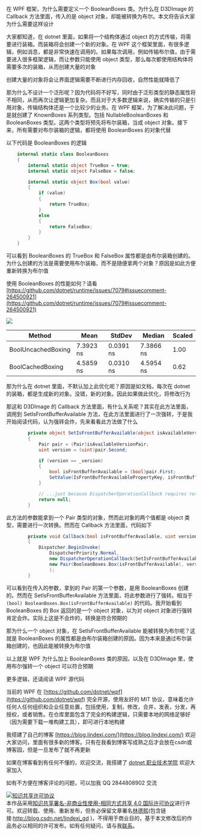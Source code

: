 
在 WPF 框架，为什么需要定义一个 BooleanBoxes 类。为什么在 D3DImage 的 Callback 方法里面，传入的是 object 对象，却能被转换为布尔。本文将告诉大家为什么需要这样设计

<!--more-->


<!-- CreateTime:2022/3/14 19:41:51 -->

<!-- 发布 -->
<!-- 博客 -->

大家都知道，在 dotnet 里面，如果将一个结构体通过 object 的方式传输，将需要进行装箱。而装箱将会创建一个新的对象。在 WPF 这个框架里面，有很多逻辑，例如消息，都是非常快速在调用的。如果每次调用，例如传输布尔值，由于需要进入很多框架逻辑，而让参数只能使用 object 类型，那么每次都使用结构体将需要多次的装箱，从而创建大量的对象

创建大量的对象将会让界面逻辑需要不断进行内存回收，自然性能就降低了

那为什么不设计一个泛形呢？因为代码将不好写，同时由于泛形类型的静态属性将不相同，从而再次让逻辑更加复杂。而且对于大多数逻辑来说，确实传输的只是引用对象，传输结构体还是一个比较少的业务。在 WPF 框架，为了解决此问题，于是就创建了 KnownBoxes 系列类型。包括 NullableBooleanBoxes 和 BooleanBoxes 类型。这两个类型将预先将布尔装箱，当成 object 对象。接下来，所有需要对布尔装箱的逻辑，都将使用 BooleanBoxes 的对象代替

以下代码是 BooleanBoxes 的逻辑

```csharp
    internal static class BooleanBoxes
    {
        internal static object TrueBox = true;
        internal static object FalseBox = false;

        internal static object Box(bool value)
        {
            if (value)
            {
                return TrueBox;
            }
            else
            {
                return FalseBox;
            }
        }
    }
```

可以看到 BooleanBoxes 的 TrueBox 和 FalseBox 属性都是由布尔装箱创建的。为什么创建的方法是需要使用布尔装箱，而不是随便拿两个对象？原因是如此方便重新转换为布尔值

使用 BooleanBoxes 的性能如何？请看 [https://github.com/dotnet/runtime/issues/7079#issuecomment-264500921](https://github.com/dotnet/runtime/issues/7079#issuecomment-264500921)

<!-- ![](image/dotnet 读 WPF 源代码笔记 为什么加上 BooleanBoxes 类/dotnet 读 WPF 源代码笔记 为什么加上 BooleanBoxes 类0.png) -->

![](http://image.acmx.xyz/lindexi%2F2022315856539039.jpg)

|                  Method |      Mean |    StdDev |    Median | Scaled |
|------------------------ |---------- |---------- |---------- |------- |
|      BoolUncachedBoxing |     7.3923 ns |      0.0391 ns |      7.3866 ns |   1.00 |
|        BoolCachedBoxing |     4.5859 ns |      0.0310 ns |      4.5954 ns |   0.62 |

那为什么在 dotnet 里面，不默认加上此优化呢？原因是如文档，每次在 dotnet 的装箱，都是生成新的对象。没错，新的对象。因此如果做此优化，将修改行为

那这和 D3DImage 的 Callback 方法里面，有什么关系呢？其实在此方法里面，调用到 SetIsFrontBufferAvailable 方法，在此方法里面进行了一次强转，于是我开始阅读代码，认为强转会炸，先来看看此方法做了什么

```csharp
        private object SetIsFrontBufferAvailable(object isAvailableVersionPair)
        {
            Pair pair = (Pair)isAvailableVersionPair;
            uint version = (uint)pair.Second;

            if (version == _version)
            {
                bool isFrontBufferAvailable = (bool)pair.First;
                SetValue(IsFrontBufferAvailablePropertyKey, isFrontBufferAvailable);
            }

            // ...just because DispatcherOperationCallback requires returning an object
            return null;
        }
```

此方法的参数能拿到一个 Pair 类型的对象，然而此对象的两个值都是 object 类型，需要进行一次转换。然而在 Callback 方法里面，代码如下

```csharp
        private void Callback(bool isFrontBufferAvailable, uint version)
        {
            Dispatcher.BeginInvoke(
                DispatcherPriority.Normal,
                new DispatcherOperationCallback(SetIsFrontBufferAvailable),
                new Pair(BooleanBoxes.Box(isFrontBufferAvailable), version)
                );
        }
```

可以看到在传入的参数，拿到的 Pair 的第一个参数，是用 BooleanBoxes 创建的。然而在 SetIsFrontBufferAvailable 方法里面，将此参数进行了强转。相当于 `(bool) BooleanBoxes.Box(isFrontBufferAvailable)` 的代码。我开始看到 BooleanBoxes 的 Box 返回的是一个 object 对象，以为对 object 对象进行强转肯定会炸。实际上这是不会炸的，转换是符合预期的

那为什么一个 object 对象，在 SetIsFrontBufferAvailable 能被转换为布尔呢？这就是 BooleanBoxes 的属性都是由布尔装箱创建的原因。因为本来是通过布尔装箱创建的，也因此能被转换为布尔值

以上就是 WPF 为什么加上 BooleanBoxes 类的原因，以及在 D3DImage 里，使用布尔强转一个 object 可以符合预期

更多逻辑，还请阅读 WPF 源代码

当前的 WPF 在 [https://github.com/dotnet/wpf](https://github.com/dotnet/wpf) 完全开源，使用友好的 MIT 协议，意味着允许任何人任何组织和企业任意处置，包括使用，复制，修改，合并，发表，分发，再授权，或者销售。在仓库里面包含了完全的构建逻辑，只需要本地的网络足够好（因为需要下载一堆构建工具），即可进行本地构建



我搭建了自己的博客 [https://blog.lindexi.com/](https://blog.lindexi.com/) 欢迎大家访问，里面有很多新的博客。只有在我看到博客写成熟之后才会放在csdn或博客园，但是一旦发布了就不再更新

如果在博客看到有任何不懂的，欢迎交流，我搭建了 [dotnet 职业技术学院](https://t.me/dotnet_campus) 欢迎大家加入

如有不方便在博客评论的问题，可以加我 QQ 2844808902 交流

<a rel="license" href="http://creativecommons.org/licenses/by-nc-sa/4.0/"><img alt="知识共享许可协议" style="border-width:0" src="https://licensebuttons.net/l/by-nc-sa/4.0/88x31.png" /></a><br />本作品采用<a rel="license" href="http://creativecommons.org/licenses/by-nc-sa/4.0/">知识共享署名-非商业性使用-相同方式共享 4.0 国际许可协议</a>进行许可。欢迎转载、使用、重新发布，但务必保留文章署名[林德熙](http://blog.csdn.net/lindexi_gd)(包含链接:http://blog.csdn.net/lindexi_gd )，不得用于商业目的，基于本文修改后的作品务必以相同的许可发布。如有任何疑问，请与我[联系](mailto:lindexi_gd@163.com)。